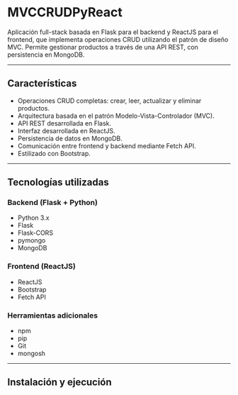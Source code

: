 # MVCCRUDPyReact

Aplicación full-stack basada en Flask para el backend y ReactJS para el frontend, que implementa operaciones CRUD utilizando el patrón de diseño MVC. Permite gestionar productos a través de una API REST, con persistencia en MongoDB.

---

## Características

- Operaciones CRUD completas: crear, leer, actualizar y eliminar productos.
- Arquitectura basada en el patrón Modelo-Vista-Controlador (MVC).
- API REST desarrollada en Flask.
- Interfaz desarrollada en ReactJS.
- Persistencia de datos en MongoDB.
- Comunicación entre frontend y backend mediante Fetch API.
- Estilizado con Bootstrap.

---

## Tecnologías utilizadas

### Backend (Flask + Python)
- Python 3.x
- Flask
- Flask-CORS
- pymongo
- MongoDB

### Frontend (ReactJS)
- ReactJS
- Bootstrap
- Fetch API

### Herramientas adicionales
- npm
- pip
- Git
- mongosh

---

## Instalación y ejecución

<!--1. Clonar el repositorio:
```bash
git clone https://github.com/JosecoLoco/MVCCRUDPyReact.git
cd MVCCRUDPyReact

2. Inicializar la base de datos MongoDB (asegúrate de tener MongoDB instalado y en ejecución):

mongosh

3. Ejecutar el backend (Flask):

cd backend
.\src\app.py

4. Iniciar el front end con React

cd ..
cd frontend
npm install
npm start
-->
